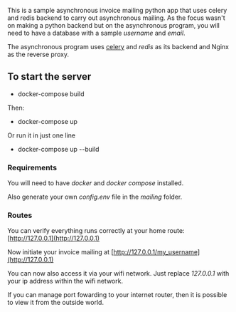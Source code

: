 This is a sample asynchronous invoice mailing python app that uses celery and redis backend to carry out asynchronous mailing.
As the focus wasn't on making a python backend but on the asynchronous program, you will need to have a database with a sample *username* and *email*.

The asynchronous program uses [celery](https://docs.celeryproject.org/en/stable/getting-started/first-steps-with-celery.html) and _redis_ as its backend and Nginx as the reverse proxy.

## To start the server

- docker-compose build

Then:

- docker-compose up

Or run it in just one line 

- docker-compose up --build

### Requirements

You will need to have _docker_ and _docker compose_ installed.

Also generate your own *config.env* file in the _mailing_ folder.

### Routes

You can verify everything runs correctly at your home route: [http://127.0.0.1](http://127.0.0.1)

Now initiate your invoice mailing at [http://127.0.0.1/my_username](http://127.0.0.1)

You can now also access it via your wifi network. Just replace _127.0.0.1_ with your ip address within the wifi network.

If you can manage port fowarding to your internet router, then it is possible to view it from the outside world.